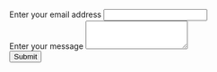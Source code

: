 <html>
  <head>
<title>FAQ</title>
  </head>
  <body class="container mt-5">
    <form onsubmit="sendContact(event)">
      <div class="mb-3">
        <label for="emailInput" class="form-label">Enter your email address</label>
        <input type="email" class="form-control" id="emailInput">
      </div>
      <div class="mb-3">
        <label for="messageInput" class="form-label">Enter your message</label>
        <textarea class="form-control" id="messageInput" rows="3"></textarea>
      </div>
      <button type="submit" class="btn btn-primary">Submit</button>
    </form>
    <script>
      async function sendContact(ev) {
        ev.preventDefault();

        const senderEmail = document
          .getElementById('emailInput').value;
        const senderMessage = document
          .getElementById('messageInput').value;

        const webhookBody = {
          embeds: [{
            title: 'Contact Form Submitted',
            fields: [
              { name: 'Sender', value: senderEmail },
              { name: 'Message', value: senderMessage }
            ]
          }],
        };

        const webhookUrl = 'YOUR URL HERE';

        const response = await fetch(webhookUrl, {
          method: 'POST',
          headers: {
            'Content-Type': 'application/json',
          },
          body: JSON.stringify(webhookBody),
        });

        if (response.ok) {
          alert('I have received your message!');
        } else {
          alert('There was an error! Try again later!');
        }
      }
    </script>
  </body>
</html>
